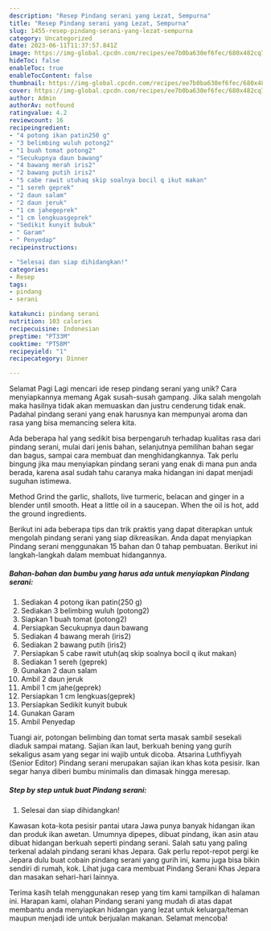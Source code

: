 ```yaml
---
description: "Resep Pindang serani yang Lezat, Sempurna"
title: "Resep Pindang serani yang Lezat, Sempurna"
slug: 1455-resep-pindang-serani-yang-lezat-sempurna
category: Uncategorized
date: 2023-06-11T11:37:57.841Z
image: https://img-global.cpcdn.com/recipes/ee7b0ba630ef6fec/680x482cq70/pindang-serani-foto-resep-utama.jpg
hideToc: false
enableToc: true
enableTocContent: false
thumbnail: https://img-global.cpcdn.com/recipes/ee7b0ba630ef6fec/680x482cq70/pindang-serani-foto-resep-utama.jpg
cover: https://img-global.cpcdn.com/recipes/ee7b0ba630ef6fec/680x482cq70/pindang-serani-foto-resep-utama.jpg
author: Admin
authorAv: notfound
ratingvalue: 4.2
reviewcount: 16
recipeingredient:
- "4 potong ikan patin250 g"
- "3 belimbing wuluh potong2"
- "1 buah tomat potong2"
- "Secukupnya daun bawang"
- "4 bawang merah iris2"
- "2 bawang putih iris2"
- "5 cabe rawit utuhaq skip soalnya bocil q ikut makan"
- "1 sereh geprek"
- "2 daun salam"
- "2 daun jeruk"
- "1 cm jahegeprek"
- "1 cm lengkuasgeprek"
- "Sedikit kunyit bubuk"
- " Garam"
- " Penyedap"
recipeinstructions:

- "Selesai dan siap dihidangkan!"
categories:
- Resep
tags:
- pindang
- serani

katakunci: pindang serani 
nutrition: 103 calories
recipecuisine: Indonesian
preptime: "PT33M"
cooktime: "PT58M"
recipeyield: "1"
recipecategory: Dinner

---
```



Selamat Pagi Lagi mencari ide resep pindang serani yang unik? Cara menyiapkannya memang Agak susah-susah gampang. Jika salah mengolah maka hasilnya tidak akan memuaskan dan justru cenderung tidak enak. Padahal pindang serani yang enak harusnya kan mempunyai aroma dan rasa yang bisa memancing selera kita.


Ada beberapa hal yang sedikit bisa berpengaruh terhadap kualitas rasa dari pindang serani, mulai dari jenis bahan, selanjutnya pemilihan bahan segar dan bagus, sampai cara membuat dan menghidangkannya. Tak perlu bingung jika mau menyiapkan pindang serani yang enak di mana pun anda berada, karena asal sudah tahu caranya maka hidangan ini dapat menjadi suguhan istimewa.

Method Grind the garlic, shallots, live turmeric, belacan and ginger in a blender until smooth. Heat a little oil in a saucepan. When the oil is hot, add the ground ingredients.


Berikut ini ada beberapa tips dan trik praktis yang dapat diterapkan untuk mengolah pindang serani yang siap dikreasikan. Anda dapat menyiapkan Pindang serani menggunakan 15 bahan dan 0 tahap pembuatan. Berikut ini langkah-langkah dalam membuat hidangannya.

<!--inarticleads1-->

##### Bahan-bahan dan bumbu yang harus ada untuk menyiapkan Pindang serani:

1. Sediakan 4 potong ikan patin(250 g)
1. Sediakan 3 belimbing wuluh (potong2)
1. Siapkan 1 buah tomat (potong2)
1. Persiapkan Secukupnya daun bawang
1. Sediakan 4 bawang merah (iris2)
1. Sediakan 2 bawang putih (iris2)
1. Persiapkan 5 cabe rawit utuh(aq skip soalnya bocil q ikut makan)
1. Sediakan 1 sereh (geprek)
1. Gunakan 2 daun salam
1. Ambil 2 daun jeruk
1. Ambil 1 cm jahe(geprek)
1. Persiapkan 1 cm lengkuas(geprek)
1. Persiapkan Sedikit kunyit bubuk
1. Gunakan  Garam
1. Ambil  Penyedap


Tuangi air, potongan belimbing dan tomat serta masak sambil sesekali diaduk sampai matang. Sajian ikan laut, berkuah bening yang gurih sekaligus asam yang segar ini wajib untuk dicoba. Atsarina Luthfiyyah (Senior Editor) Pindang serani merupakan sajian ikan khas kota pesisir. Ikan segar hanya diberi bumbu minimalis dan dimasak hingga meresap. 

<!--inarticleads2-->

##### Step by step untuk buat Pindang serani:


1. Selesai dan siap dihidangkan!

Kawasan kota-kota pesisir pantai utara Jawa punya banyak hidangan ikan dan produk ikan awetan. Umumnya dipepes, dibuat pindang, ikan asin atau dibuat hidangan berkuah seperti pindang serani. Salah satu yang paling terkenal adalah pindang serani khas Jepara. Gak perlu repot-repot pergi ke Jepara dulu buat cobain pindang serani yang gurih ini, kamu juga bisa bikin sendiri di rumah, kok. Lihat juga cara membuat Pindang Serani Khas Jepara dan masakan sehari-hari lainnya. 

Terima kasih telah menggunakan resep yang tim kami tampilkan di halaman ini. Harapan kami, olahan Pindang serani yang mudah di atas dapat membantu anda menyiapkan hidangan yang lezat untuk keluarga/teman maupun menjadi ide untuk berjualan makanan. Selamat mencoba!
